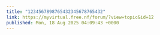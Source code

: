 ```yaml
---
title: "1234567898765432345678765432"
link: https://myvirtual.free.nf/forum/?view=topic&id=12
published: Mon, 18 Aug 2025 04:09:43 +0000
---
```


